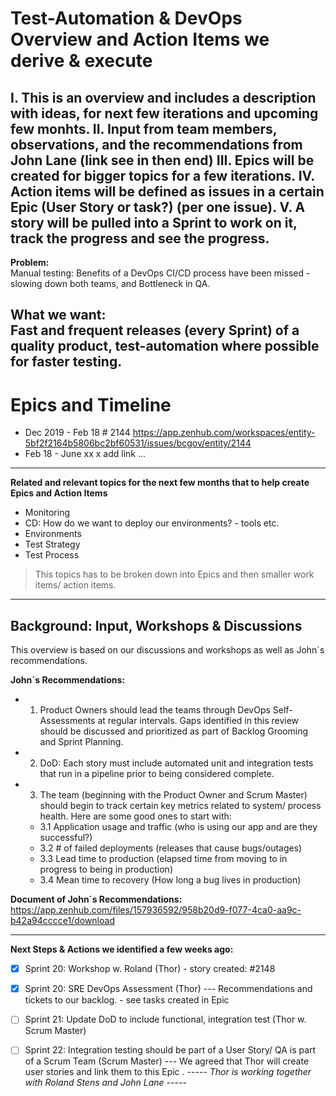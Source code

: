 Test-Automation & DevOps Overview and Action Items we derive & execute 
=============

I. This is an overview and includes a description with ideas, for next few iterations and upcoming few monhts.
II. Input from team members, observations, and the recommendations from John Lane (link see in then end)
III. Epics will be created for bigger topics for a few iterations. 
IV. Action items will be defined as issues in a certain Epic (User Story or task?) (per one issue). 
V. A story will be pulled into a Sprint to work on it, track the progress and see the progress. 
----

**Problem:**              
Manual testing: Benefits of a DevOps CI/CD process have been missed - slowing down both teams, and Bottleneck in QA. 

**What we want:**     
Fast and frequent releases (every Sprint) of a quality product, test-automation where possible for faster testing.
----


Epics and Timeline
=============
* Dec 2019 - Feb 18   # 2144   https://app.zenhub.com/workspaces/entity-5bf2f2164b5806bc2bf60531/issues/bcgov/entity/2144
* Feb 18 - June xx       x add link
... 
----

**Related and relevant topics for the next few months that to help create Epics and Action Items**
- Monitoring
- CD: How do we want to deploy our environments? - tools etc. 
- Environments
- Test Strategy 
- Test Process 
> This topics has to be broken down into Epics and then smaller work items/ action items. 
----



Background: Input, Workshops & Discussions
-------------
This overview is based on our discussions and workshops as well as John´s recommendations. 

**John´s Recommendations:**
+ 1. Product Owners should lead the teams through DevOps Self-Assessments at regular intervals. 
    Gaps identified in this review should be discussed and prioritized as part of Backlog Grooming and Sprint Planning. 
 
+ 2. DoD: Each story must include automated unit and integration tests that run in a pipeline prior to being considered complete. 

+ 3. The team (beginning with the Product Owner and Scrum Master) should begin to track certain key metrics related to system/ process health. Here are some good ones to start with:
    + 3.1 Application usage and traffic (who is using our app and are they successful?)
    + 3.2 # of failed deployments (releases that cause bugs/outages)
    + 3.3	Lead time to production (elapsed time from moving to in progress to being in production)
    + 3.4	Mean time to recovery (How long a bug lives in production)

**Document of John´s Recommendations:**
https://app.zenhub.com/files/157936592/958b20d9-f077-4ca0-aa9c-b42a94cccce1/download


----
**Next Steps & Actions we identified a few weeks ago:** 
- [x] Sprint 20: Workshop w. Roland (Thor) - story created:   #2148
- [x] Sprint 20: SRE DevOps Assessment (Thor) --- Recommendations and tickets to our backlog. - see tasks created in Epic
- [ ] Sprint 21: Update DoD to include functional, integration test (Thor w. Scrum Master) 
- [ ] Sprint 22: Integration testing should be part of a User Story/ QA is part of a Scrum Team (Scrum Master) 
--- We agreed that Thor will create user stories and link them to this Epic . 
_----- Thor is working together with Roland Stens and John Lane -----_ 


